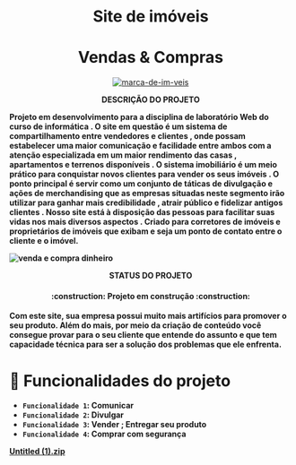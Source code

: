 <h1 align="center"> Site de imóveis </h1>

<h1 align="center"> Vendas & Compras </h1>



<p align="center">
</h1> <a href="https://ibb.co/xqFLVLJ"><img src="https://i.ibb.co/MkBSqSM/marca-de-im-veis.jpg" alt="marca-de-im-veis" border="0"></a>
</p>


<p align="center">
  <strong>DESCRIÇÃO DO PROJETO

Projeto em desenvolvimento para a disciplina de laboratório Web do curso de informática . O site em questão é um sistema de compartilhamento entre vendedores e clientes , onde possam estabelecer uma maior comunicação e facilidade entre ambos com a atenção especializada em um maior rendimento das casas , apartamentos e terrenos disponíveis . O sistema imobiliário é um meio prático para conquistar novos clientes para vender os seus imóveis . 
O ponto principal é servir como um conjunto de táticas de divulgação e ações de merchandising que as empresas situadas neste segmento irão utilizar para ganhar mais credibilidade , atrair público e fidelizar antigos clientes .
Nosso site está à disposição das pessoas para facilitar suas vidas nos mais diversos aspectos . Criado para corretores de imóveis e proprietários de imóveis que exibam e seja um ponto de contato entre o cliente e o imóvel.

   
  
  ![venda e compra dinheiro](https://user-images.githubusercontent.com/130693362/232254001-1e0d60d1-2a22-4aac-b9d2-3870348b014d.png)

<p align="center">
<strong>STATUS DO PROJETO
  <h4 align="center"> 
    :construction:  Projeto em construção  :construction:
</h4>
    
Com este site, sua empresa possui muito mais artifícios para promover o seu produto. Além do mais, por meio da criação de conteúdo você consegue provar para o seu cliente que entende do assunto e que tem capacidade técnica para ser a solução dos problemas que ele enfrenta.
  
  
  # :hammer: Funcionalidades do projeto
  
  
  - `Funcionalidade 1`: Comunicar
- `Funcionalidade 2`: Divulgar
- `Funcionalidade 3`: Vender ; Entregar seu produto
- `Funcionalidade 4`: Comprar com segurança
  
  
 [Untitled (1).zip](https://github.com/KaylanneSilvaa/LabWeb/files/11240720/Untitled.1.zip)

  

  
  
  
  
  
  
  
  
  
  

  
  
  
  

  
  
  
  

  
  
  
  
  
  
